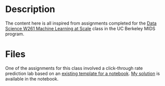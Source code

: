# Description

The content here is all inspired from assignments completed for the [Data Science W261 Machine Learning at Scale](https://www.ischool.berkeley.edu/courses/datasci/261) class in the UC Berkeley MIDS program.

# Files

One of the assignments for this class involved a click-through rate prediction lab based on an [existing template for a notebook](http://nbviewer.jupyter.org/urls/dl.dropbox.com/s/1wb2rdqbet54y1h/MIDS-MLS-Project-Criteo-CTR.ipynb). [My solution](https://github.com/hdanish/Data-Science/blob/master/CTR%20Prediction/MIDS-MLS-Project-Criteo-CTR-Danish.ipynb) is available in the notebook.
